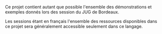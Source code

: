 Ce projet contient autant que possible l'ensemble des démonstrations et exemples donnés lors des session du JUG de Bordeaux.

Les sessions étant en français l'ensemble des ressources disponibles dans ce projet sera généralement accessible seulement dans ce langage.